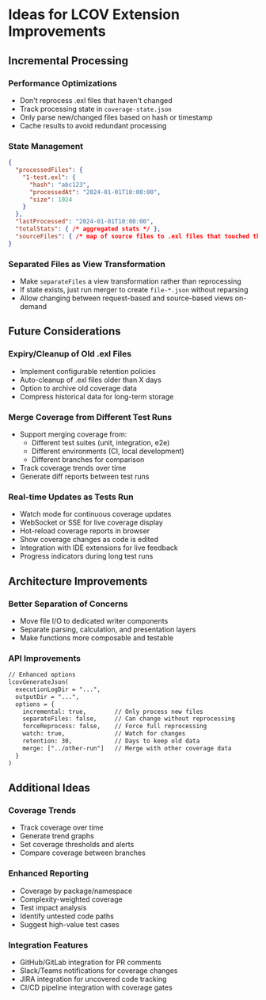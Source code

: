 # Ideas for LCOV Extension Improvements

## Incremental Processing

### Performance Optimizations
- Don't reprocess .exl files that haven't changed
- Track processing state in `coverage-state.json`
- Only parse new/changed files based on hash or timestamp
- Cache results to avoid redundant processing

### State Management
```json
{
  "processedFiles": {
    "1-test.exl": {
      "hash": "abc123",
      "processedAt": "2024-01-01T10:00:00",
      "size": 1024
    }
  },
  "lastProcessed": "2024-01-01T10:00:00",
  "totalStats": { /* aggregated stats */ },
  "sourceFiles": { /* map of source files to .exl files that touched them */ }
}
```

### Separated Files as View Transformation
- Make `separateFiles` a view transformation rather than reprocessing
- If state exists, just run merger to create `file-*.json` without reparsing
- Allow changing between request-based and source-based views on-demand

## Future Considerations

### Expiry/Cleanup of Old .exl Files
- Implement configurable retention policies
- Auto-cleanup of .exl files older than X days
- Option to archive old coverage data
- Compress historical data for long-term storage

### Merge Coverage from Different Test Runs
- Support merging coverage from:
  - Different test suites (unit, integration, e2e)
  - Different environments (CI, local development)
  - Different branches for comparison
- Track coverage trends over time
- Generate diff reports between test runs

### Real-time Updates as Tests Run
- Watch mode for continuous coverage updates
- WebSocket or SSE for live coverage display
- Hot-reload coverage reports in browser
- Show coverage changes as code is edited
- Integration with IDE extensions for live feedback
- Progress indicators during long test runs

## Architecture Improvements

### Better Separation of Concerns
- Move file I/O to dedicated writer components
- Separate parsing, calculation, and presentation layers
- Make functions more composable and testable

### API Improvements
```cfml
// Enhanced options
lcovGenerateJson(
  executionLogDir = "...",
  outputDir = "...",
  options = {
    incremental: true,        // Only process new files
    separateFiles: false,     // Can change without reprocessing
    forceReprocess: false,    // Force full reprocessing
    watch: true,              // Watch for changes
    retention: 30,            // Days to keep old data
    merge: ["../other-run"]   // Merge with other coverage data
  }
)
```

## Additional Ideas

### Coverage Trends
- Track coverage over time
- Generate trend graphs
- Set coverage thresholds and alerts
- Compare coverage between branches

### Enhanced Reporting
- Coverage by package/namespace
- Complexity-weighted coverage
- Test impact analysis
- Identify untested code paths
- Suggest high-value test cases

### Integration Features
- GitHub/GitLab integration for PR comments
- Slack/Teams notifications for coverage changes
- JIRA integration for uncovered code tracking
- CI/CD pipeline integration with coverage gates